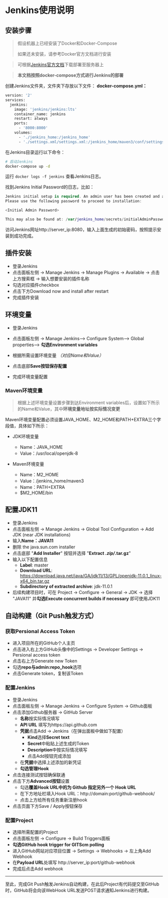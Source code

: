 # Jenkins使用说明

## 安装步骤

>假设机器上已经安装了Docker和Docker-Compose
>
>如果还未安装，请参考Docker官方文档进行安装

>可根据[Jenkins官方文档](https://www.jenkins.io/doc/book/installing/)下载部署至服务器上

>**本文档按照docker-compose方式进行Jenkins的部署**

创建Jenkins文件夹，文件夹下存放以下文件：
 **docker-compose.yml：**

```bash
version: '2'
services:
  jenkins:
    image: 'jenkins/jenkins:lts'
    container_name: jenkins
    restart: always
    ports:
      - '8000:8000'
    volumes:
      - './jenkins_home:/jenkins_home'
      - './settings.xml/settings.xml:/jenkins_home/maven3/conf/settings.xml'
```

在Jenkins目录运行以下命令：

```bash
# 启动Jenkins
docker-compose up -d
```

运行 `docker logs -f jenkins` 查看Jenkins日志。

找到Jenkins Initial Password的日志，比如：

```swift
Jenkins initial setup is required. An admin user has been created and a password generated.
Please use the following password to proceed to installation:

<Initial Admin Password>

This may also be found at: /var/jenkins_home/secrets/initialAdminPassword
```

访问Jenkins网址http://server_ip:8080，输入上面生成的初始密码，按照提示安装到成功完成。
## 插件安装

- 登录Jenkins
- 点击面板左侧 -> Manage Jenkins -> Manage Plugins -> Available -> 点击上方搜索框 -> 输入想要安装的插件名称
- 勾选对应插件checkbox
- 点击下方Download now and install after restart
- 完成插件安装

## 环境变量

- 登录Jenkins
- 点击面板左侧 -> Manage Jenkins--> Configure System--> Global properties--> **勾选Environment variables**
- 根据所需设置环境变量 *（对应Name和Value）*

- 点击底部**Save按钮保存配置**
- 完成环境变量配置

### Maven环境变量

>根据上述环境变量设置步骤到达Environment variables后，设置如下所示的Name和Value，其中**环境变量地址按实际情况变更**

Maven环境变量配置必须设置JAVA_HOME、M2_HOME和PATH+EXTRA三个字段值，具体如下所示：

- JDK环境变量
  - Name：JAVA_HOME
  - Value：/usr/local/openjdk-8

- Maven环境变量
  - Name：M2_HOME
  - Value：/jenkins_home/maven3
  - Name：PATH+EXTRA
  - $M2_HOME/bin

## 配置JDK11

- 登录Jenkins
- 点击面板左侧 -> Manage Jenkins -> Global Tool Configuration -> Add JDK (near JDK installations)
- 输入**Name：JAVA11**
- 删除 the java.sun.com installer
- 点击底部 "**Add Installer**" 按钮并选择 "**Extract *.zip/*.tar.gz**"
- 输入以下配置信息
  - **Label**: master
  - **Download URL**: https://download.java.net/java/GA/jdk11/13/GPL/openjdk-11.0.1_linux-x64_bin.tar.gz
  - **Subdirectory of extracted archive**: jdk-11.0.1
- 后续构建项目时，可在 Project -> Configure ->  General -> JDK -> 选择 "JAVA11" 并**勾选Execute concurrent builds if necessary** 即可使用JDK11

## 自动构建（Git Push触发方式）

### 获取Persional Access Token

- 进入项目所在的GitHub个人主页
- 点击进入右上方GitHub头像中的Settings -> Developer Settings -> Persional access token
- 点击右上方Generate new Token
- 勾选**repo与admin:repo_hook**选项
- 点击Generate token，复制该Token

### 配置Jenkins

- 登录Jenkins
- 点击面板左侧 -> Manage Jenkins -> Configure System -> Github面板
- 点击添加Github服务器 -> GitHub Server
  - **名称**按实际情况填写
  - **API URL** 填写为https://api.github.com
  - **凭据**点击Add -> Jenkins（在弹出面板中做如下配置）
    - **Kind**选择**Secret  text**
    - **Secret**中粘贴上述生成的Token
    - **Description**中按实际情况填写
    - 点击Add按钮完成添加
  - 在**凭据**中选择上述添加的新凭证
  - **勾选管理Hook**
- 点击连接测试按钮确保联通
- 点击下方**Advanced按钮**设置
  - 勾选**覆盖Hook URL中的为 Github 指定另外一个 Hook URL**
  - 在下方地址栏填入Hook URL：http://domain:port/github-webhook/
  - 点击上方给所有任务重新注册hook
- 点击页面下方Save / Apply按钮保存

### 配置Project

- 选择所需配置的Project
- 点击面板左侧 -> Configure -> Build Triggers面板
- **勾选GitHub hook trigger for GITScm polling**
- 进入GitHub网站对应项目位置 -> Settings -> Webhooks -> 左上角Add Webhook
- 在**Payload URL**处填写 http://server_ip:port/github-webhook
- 完成后点击Add webhook

---

至此，完成Git Push触发Jenkins自动构建，在此后Project有代码提交至GitHub时，GitHub将会向该WebHook URL发送POST请求通知Jenkins进行构建。


